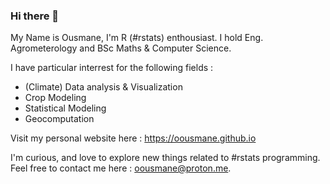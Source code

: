 ### Hi there 👋

My Name is Ousmane, I'm R (#rstats) enthousiast. I hold Eng. Agrometerology and BSc Maths & Computer Science.

I have particular interrest for the following fields : 
- (Climate) Data analysis & Visualization
- Crop Modeling
- Statistical Modeling 
- Geocomputation

Visit my personal website here : https://oousmane.github.io

I'm curious, and love to explore new things related to #rstats programming. Feel free to contact me here : oousmane@proton.me.
